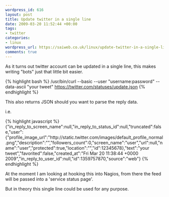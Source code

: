 ```yaml
--- 
wordpress_id: 616
layout: post
title: Update twitter in a single line
date: 2009-03-20 11:52:44 +00:00
tags: 
- twitter
categories: 
- linux
wordpress_url: https://saiweb.co.uk/linux/update-twitter-in-a-single-line
comments: true
---
```

As it turns out twitter account can be updated in a single line, this makes writing "bots" just that little bit easier.

{% highlight bash %}
/usr/bin/curl --basic --user "username:password" --data-ascii "your tweet" https://twitter.com/statuses/update.json
{% endhighlight %}

This also returns JSON should you want to parse the reply data.

i.e.

{% highlight javascript %}
{"in_reply_to_screen_name":null,"in_reply_to_status_id":null,"truncated":false,"user":{"profile_image_url":"http:\/\/static.twitter.com\/images\/default_profile_normal.png","description":"","followers_count":0,"screen_name":"user","url":null,"name":"user","protected":true,"location":"","id":12345678},"text":"your tweet","favorited":false,"created_at":"Fri Mar 20 11:38:44 +0000 2009","in_reply_to_user_id":null,"id":1359757870,"source":"web"}
{% endhighlight %}

At the moment I am looking at hooking this into Nagios, from there the feed will be passed into a 'service status page'.


But in theory this single line could be used for any purpose.
